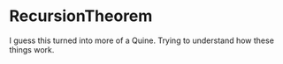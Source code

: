# RecursionTheorem
I guess this turned into more of a Quine. Trying to understand how these things work. 
